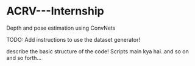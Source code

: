 # ACRV---Internship
Depth and pose estimation using ConvNets

TODO: Add instructions to use the dataset generator! 

describe the basic structure of the code! Scripts main kya hai..and so on and so forth...


